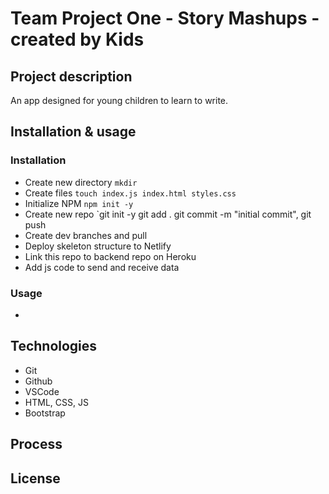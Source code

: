 # Team Project One - Story Mashups - created by Kids

## Project description

An app designed for young children to learn to write.

## Installation & usage

### Installation
-   Create new directory `mkdir`
-   Create files `touch index.js index.html styles.css`
-   Initialize NPM `npm init -y`
-   Create new repo `git init -y git add . git commit -m "initial commit", git push
-   Create dev branches and pull
-   Deploy skeleton structure to Netlify
-   Link this repo to backend repo on Heroku
-   Add js code to send and receive data

### Usage

-   



## Technologies

-   Git
-   Github
-   VSCode
-   HTML, CSS, JS
-   Bootstrap

## Process

## License
